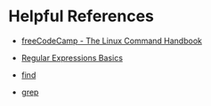 # Helpful References

* [freeCodeCamp - The Linux Command Handbook](https://www.freecodecamp.org/news/the-linux-commands-handbook "freeCodeCamp - The Linux Command Handbook")

- [Regular Expressions Basics](./regular-expressions-basics.md "Regular Expressions Basics")

- [find](./find.md "find command")
- [grep](./grep.md "grep command") 
